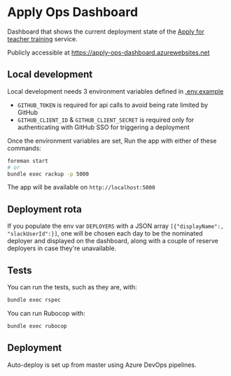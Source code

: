 # Apply Ops Dashboard

Dashboard that shows the current deployment state of the [Apply for teacher training](https://github.com/DFE-Digital/apply-for-postgraduate-teacher-training) service.

Publicly accessible at <https://apply-ops-dashboard.azurewebsites.net>

## Local development

Local development needs 3 environment variables defined in [.env.example](./.env.example)
- `GITHUB_TOKEN` is required for api calls to avoid being rate limited by GitHub
- `GITHUB_CLIENT_ID` & `GITHUB_CLIENT_SECRET` is required only for authenticating with GitHub SSO for triggering a deployment

Once the environment variables are set,
Run the app with either of these commands:

```bash
foreman start
# or
bundle exec rackup -p 5000
```

The app will be available on `http://localhost:5000`

## Deployment rota

If you populate the env var `DEPLOYERS` with a JSON array `[{"displayName":, "slackUserId":}]`,
one will be chosen each day to be the nominated deployer and displayed on the
dashboard, along with a couple of reserve deployers in case they're unavailable.

## Tests

You can run the tests, such as they are, with:

```bash
bundle exec rspec
```

You can run Rubocop with:

```bash
bundle exec rubocop
```

## Deployment

Auto-deploy is set up from master using Azure DevOps pipelines.
